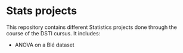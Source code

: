 # Stats projects
This repository contains different Statistics projects done through the course of the DSTI cursus. It includes:

* ANOVA on a Blé dataset 